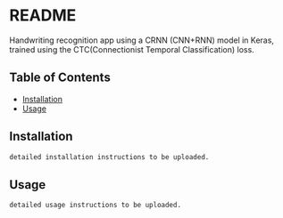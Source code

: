 # README

Handwriting recognition app using a CRNN (CNN+RNN) model in Keras, trained using the CTC(Connectionist Temporal Classification) loss.


## Table of Contents

- [Installation](#installation)
- [Usage](#usage)


## Installation

```sh
detailed installation instructions to be uploaded.
```


## Usage

```sh
detailed usage instructions to be uploaded.
```
